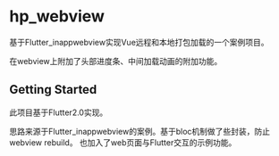 # hp_webview

基于Flutter_inappwebview实现Vue远程和本地打包加载的一个案例项目。

在webview上附加了头部进度条、中间加载动画的附加功能。

## Getting Started

此项目基于Flutter2.0实现。

思路来源于Flutter_inappwebview的案例。基于bloc机制做了些封装，防止webview rebuild。
也加入了web页面与Flutter交互的示例功能。